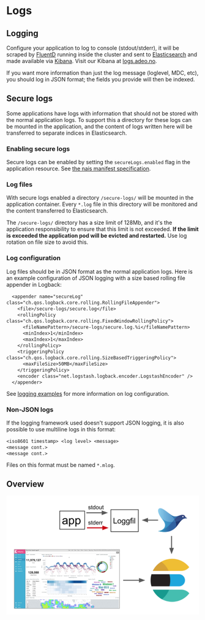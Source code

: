 # Logs

## Logging

Configure your application to log to console \(stdout/stderr\), it will be scraped by [FluentD](https://www.fluentd.org/) running inside the cluster and sent to [Elasticsearch](https://www.elastic.co/products/elasticsearch) and made available via [Kibana](https://www.elastic.co/products/kibana). Visit our Kibana at [logs.adeo.no](https://logs.adeo.no/).

If you want more information than just the log message \(loglevel, MDC, etc\), you should log in JSON format; the fields you provide will then be indexed.

## Secure logs

Some applications have logs with information that should not be stored with the normal application logs. To support this a directory for these logs can be mounted in the application, and the content of logs written here will be transferred to separate indices in Elasticsearch.

### Enabling secure logs

Secure logs can be enabled by setting the `secureLogs.enabled` flag in the application resource. See [the nais manifest specification](../../nais-application/manifest.md).

### Log files

With secure logs enabled a directory `/secure-logs/` will be mounted in the application container. Every `*.log` file in this directory will be monitored and the content transferred to Elasticsearch.

The `/secure-logs/` directory has a size limit of 128Mb, and it's the application responsibility to ensure that this limit is not exceeded. **If the limit is exceeded the application pod will be evicted and restarted.** Use log rotation on file size to avoid this.

### Log configuration

Log files should be in JSON format as the normal application logs. Here is an example configuration of JSON logging with a size based rolling file appender in Logback:

```markup
  <appender name="secureLog" class="ch.qos.logback.core.rolling.RollingFileAppender">
    <file>/secure-logs/secure.log</file>
    <rollingPolicy class="ch.qos.logback.core.rolling.FixedWindowRollingPolicy">
      <fileNamePattern>/secure-logs/secure.log.%i</fileNamePattern>
      <minIndex>1</minIndex>
      <maxIndex>1</maxIndex>
    </rollingPolicy>
    <triggeringPolicy class="ch.qos.logback.core.rolling.SizeBasedTriggeringPolicy">
      <maxFileSize>50MB</maxFileSize>
    </triggeringPolicy>
    <encoder class="net.logstash.logback.encoder.LogstashEncoder" />
  </appender>
```

See [logging examples](examples.md) for more information on log configuration.

### Non-JSON logs

If the logging framework used doesn't support JSON logging, it is also possible to use multiline logs in this format:

```text
<iso8601 timestamp> <log level> <message>
<message cont.>
<message cont.>
```

Files on this format must be named `*.mlog`.

## Overview

![From app to Kibana](../../.gitbook/assets/logging_overview%20%281%29.png)

